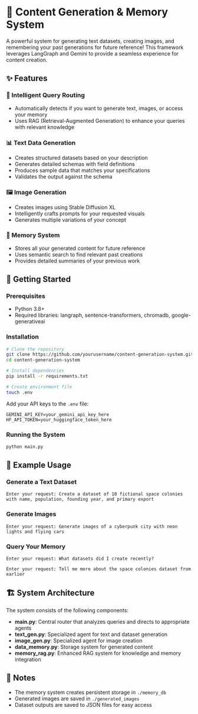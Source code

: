# 🌟 Content Generation & Memory System

A powerful system for generating text datasets, creating images, and remembering your past generations for future reference! This framework leverages LangGraph and Gemini to provide a seamless experience for content creation.

## ✨ Features

### 🧠 Intelligent Query Routing
- Automatically detects if you want to generate text, images, or access your memory
- Uses RAG (Retrieval-Augmented Generation) to enhance your queries with relevant knowledge

### 📊 Text Data Generation
- Creates structured datasets based on your description
- Generates detailed schemas with field definitions
- Produces sample data that matches your specifications
- Validates the output against the schema

### 🖼️ Image Generation
- Creates images using Stable Diffusion XL
- Intelligently crafts prompts for your requested visuals
- Generates multiple variations of your concept

### 💾 Memory System
- Stores all your generated content for future reference
- Uses semantic search to find relevant past creations
- Provides detailed summaries of your previous work

## 🚀 Getting Started

### Prerequisites
- Python 3.8+
- Required libraries: langraph, sentence-transformers, chromadb, google-generativeai

### Installation

```bash
# Clone the repository
git clone https://github.com/yourusername/content-generation-system.git
cd content-generation-system

# Install dependencies
pip install -r requirements.txt

# Create environment file
touch .env
```

Add your API keys to the `.env` file:
```
GEMINI_API_KEY=your_gemini_api_key_here
HF_API_TOKEN=your_huggingface_token_here
```

### Running the System

```bash
python main.py
```

## 💫 Example Usage

### Generate a Text Dataset
```
Enter your request: Create a dataset of 10 fictional space colonies with name, population, founding year, and primary export
```

### Generate Images
```
Enter your request: Generate images of a cyberpunk city with neon lights and flying cars
```

### Query Your Memory
```
Enter your request: What datasets did I create recently?
```

```
Enter your request: Tell me more about the space colonies dataset from earlier
```

## 🏗️ System Architecture

The system consists of the following components:

- **main.py**: Central router that analyzes queries and directs to appropriate agents
- **text_gen.py**: Specialized agent for text and dataset generation
- **image_gen.py**: Specialized agent for image creation
- **data_memory.py**: Storage system for generated content
- **memory_rag.py**: Enhanced RAG system for knowledge and memory integration

## 📝 Notes

- The memory system creates persistent storage in `./memory_db`
- Generated images are saved in `./generated_images`
- Dataset outputs are saved to JSON files for easy access

